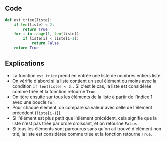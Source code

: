 ## Code

```python
def est_triee(liste):
    if len(liste) < 2:
        return True
    for i in range(1, len(liste)):
        if liste[i] < liste[i-1]:
            return False
    return True
```

## Explications

- La fonction ```est_triee``` prend en entrée une liste de nombres entiers liste.
- On vérifie d'abord si la liste contient un seul élément ou moins avec la condition ```if len(liste) < 2:```. Si c'est le cas, la liste est considérée comme triée et la fonction retourne ```True```.
- On itère ensuite sur tous les éléments de la liste à partir de l'indice 1 avec une boucle ```for```.
- Pour chaque élément, on compare sa valeur avec celle de l'élément précédent (```liste[i-1]```).
- Si l'élément est plus petit que l'élément précédent, cela signifie que la liste n'est pas triée par ordre croissant, et on retourne ```False```.
- Si tous les éléments sont parcourus sans qu'on ait trouvé d'élément non trié, la liste est considérée comme triée et la fonction retourne ```True```.